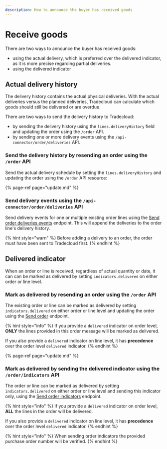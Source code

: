 ```yaml
---
description: How to announce the buyer has received goods
---
```


# Receive goods

There are two ways to announce the buyer has received goods:
- using the actual delivery, which is preferred over the delivered indicator, as it is more precise regarding partial deliveries.
- using the delivered indicator

## Actual delivery history

The delivery history contains the actual physical deliveries. With the actual deliveries versus the planned deliveries, Tradecloud can calculate which goods should still be delivered or are overdue.

There are two ways to send the delivery history to Tradecloud:

- by sending the delivery history using the `lines.deliveryHistory` field and updating the order using the `/order` API.
- by sending one or more delivery events using the `/api-connector/order/deliveries` API.

### Send the delivery history by resending an order using the `/order` API

Send the actual delivery schedule by setting the `lines.deliveryHistory` and updating the order using the `/order` API resource:

{% page-ref page="update.md" %}

### Send delivery events using the `/api-connector/order/deliveries` API

Send delivery events for one or multiple existing order lines using the [Send order deliveries events](https://swagger-ui.accp.tradecloud1.com/?url=https://api.accp.tradecloud1.com/v2/api-connector/specs.yaml#/buyer-endpoints/sendOrderDeliveriesByBuyer) endpoint. This will append the deliveries to the order line's delivery history. 

{% hint style="warn" %}
Before adding a delivery to an order, the order must have been sent to Tradecloud first.
{% endhint %}

## Delivered indicator

When an order or line is received, regardless of actual quantity or date, it can can be marked as delivered by setting `indicators.delivered` on either order or line level.

### Mark as delivered by resending an order using the `/order` API

The existing order or line can be marked as delivered by setting `indicators.delivered` on either order or line level and updating the order using the [Send order](https://swagger-ui.accp.tradecloud1.com/?url=https://api.accp.tradecloud1.com/v2/api-connector/specs.yaml#/buyer-endpoints/sendOrderByBuyerRoute) endpoint.

{% hint style="info" %}
If you provide a `delivered` indicator on order level, **ONLY** the lines provided in this order message will be marked as delivered.

If you also provide a `delivered` indicator on line level, it has **precedence** over the order level `delivered` indicator.
{% endhint %}

{% page-ref page="update.md" %}

### Mark as delivered by sending the delivered indicator using the `/order/indicators` API

The order or line can be marked as delivered by setting `indicators.delivered` on either order or line level and sending this indicator only, using the [Send order indicators](https://swagger-ui.accp.tradecloud1.com/?url=https://api.accp.tradecloud1.com/v2/api-connector/specs.yaml#/buyer-endpoints/sendOrderIndicatorsByBuyerRoute) endpoint.

{% hint style="info" %}
If you provide a `delivered` indicator on order level, **ALL** the lines in the order will be delivered.

If you also provide a `delivered` indicator on line level, it has **precedence** over the order level `delivered` indicator.
{% endhint %}

{% hint style="info" %}
When sending order indicators the provided purchase order number will be verified. 
{% endhint %}
